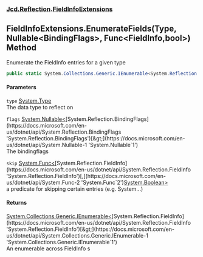 ### [Jcd.Reflection](Jcd_Reflection.md 'Jcd.Reflection').[FieldInfoExtensions](Jcd_Reflection_FieldInfoExtensions.md 'Jcd.Reflection.FieldInfoExtensions')
## FieldInfoExtensions.EnumerateFields(Type, Nullable&lt;BindingFlags&gt;, Func&lt;FieldInfo,bool&gt;) Method
Enumerate the FieldInfo entries for a given type   
```csharp
public static System.Collections.Generic.IEnumerable<System.Reflection.FieldInfo> EnumerateFields(this System.Type type, System.Nullable<System.Reflection.BindingFlags> flags=null, System.Func<System.Reflection.FieldInfo,bool> skip=null);
```
#### Parameters
<a name='Jcd_Reflection_FieldInfoExtensions_EnumerateFields(System_Type_System_Nullable_System_Reflection_BindingFlags__System_Func_System_Reflection_FieldInfo_bool_)_type'></a>
`type` [System.Type](https://docs.microsoft.com/en-us/dotnet/api/System.Type 'System.Type')  
The data type to reflect on
  
<a name='Jcd_Reflection_FieldInfoExtensions_EnumerateFields(System_Type_System_Nullable_System_Reflection_BindingFlags__System_Func_System_Reflection_FieldInfo_bool_)_flags'></a>
`flags` [System.Nullable&lt;](https://docs.microsoft.com/en-us/dotnet/api/System.Nullable-1 'System.Nullable`1')[System.Reflection.BindingFlags](https://docs.microsoft.com/en-us/dotnet/api/System.Reflection.BindingFlags 'System.Reflection.BindingFlags')[&gt;](https://docs.microsoft.com/en-us/dotnet/api/System.Nullable-1 'System.Nullable`1')  
The bindingflags
  
<a name='Jcd_Reflection_FieldInfoExtensions_EnumerateFields(System_Type_System_Nullable_System_Reflection_BindingFlags__System_Func_System_Reflection_FieldInfo_bool_)_skip'></a>
`skip` [System.Func&lt;](https://docs.microsoft.com/en-us/dotnet/api/System.Func-2 'System.Func`2')[System.Reflection.FieldInfo](https://docs.microsoft.com/en-us/dotnet/api/System.Reflection.FieldInfo 'System.Reflection.FieldInfo')[,](https://docs.microsoft.com/en-us/dotnet/api/System.Func-2 'System.Func`2')[System.Boolean](https://docs.microsoft.com/en-us/dotnet/api/System.Boolean 'System.Boolean')[&gt;](https://docs.microsoft.com/en-us/dotnet/api/System.Func-2 'System.Func`2')  
a predicate for skipping certain entries (e.g. System...)
  
#### Returns
[System.Collections.Generic.IEnumerable&lt;](https://docs.microsoft.com/en-us/dotnet/api/System.Collections.Generic.IEnumerable-1 'System.Collections.Generic.IEnumerable`1')[System.Reflection.FieldInfo](https://docs.microsoft.com/en-us/dotnet/api/System.Reflection.FieldInfo 'System.Reflection.FieldInfo')[&gt;](https://docs.microsoft.com/en-us/dotnet/api/System.Collections.Generic.IEnumerable-1 'System.Collections.Generic.IEnumerable`1')  
An enumerable across FieldInfo s
